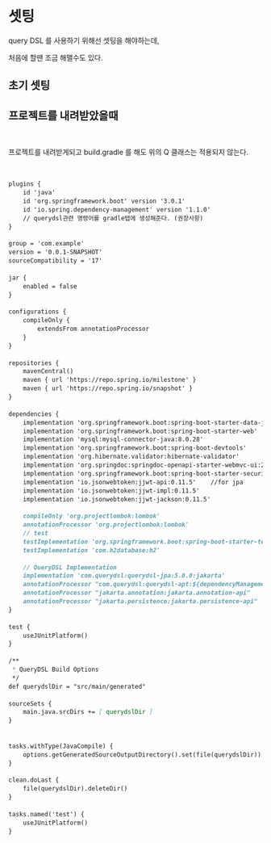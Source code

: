 # 셋팅

query DSL 를 사용하기 위해선 셋팅을 해야하는데,

처음에 할땐 조금 해맬수도 있다.



## 초기 셋팅



## 프로젝트를 내려받았을때

<figure><img src="../.gitbook/assets/스크린샷 2023-12-22 오후 6.40.39.png" alt=""><figcaption></figcaption></figure>

프로젝트를 내려받게되고 build.gradle 를 해도 위의 Q 클래스는 적용되지 않는다.

<figure><img src="../.gitbook/assets/스크린샷 2023-12-22 오후 7.59.44.png" alt=""><figcaption></figcaption></figure>

```markdown
plugins {
    id 'java'
    id 'org.springframework.boot' version '3.0.1'
    id 'io.spring.dependency-management' version '1.1.0'
    // querydsl관련 명령어를 gradle탭에 생성해준다. (권장사항)
}

group = 'com.example'
version = '0.0.1-SNAPSHOT'
sourceCompatibility = '17'

jar {
    enabled = false
}

configurations {
    compileOnly {
        extendsFrom annotationProcessor
    }
}

repositories {
    mavenCentral()
    maven { url 'https://repo.spring.io/milestone' }
    maven { url 'https://repo.spring.io/snapshot' }
}

dependencies {
    implementation 'org.springframework.boot:spring-boot-starter-data-jpa'
    implementation 'org.springframework.boot:spring-boot-starter-web'
    implementation 'mysql:mysql-connector-java:8.0.28'
    implementation 'org.springframework.boot:spring-boot-devtools'
    implementation 'org.hibernate.validator:hibernate-validator'
    implementation 'org.springdoc:springdoc-openapi-starter-webmvc-ui:2.0.2'
    implementation 'org.springframework.boot:spring-boot-starter-security'
    implementation 'io.jsonwebtoken:jjwt-api:0.11.5'	//for jpa
    implementation 'io.jsonwebtoken:jjwt-impl:0.11.5'
    implementation 'io.jsonwebtoken:jjwt-jackson:0.11.5'

    compileOnly 'org.projectlombok:lombok'
    annotationProcessor 'org.projectlombok:lombok'
    // test
    testImplementation 'org.springframework.boot:spring-boot-starter-test'
    testImplementation 'com.h2database:h2'

    // QueryDSL Implementation
    implementation 'com.querydsl:querydsl-jpa:5.0.0:jakarta'
    annotationProcessor "com.querydsl:querydsl-apt:${dependencyManagement.importedProperties['querydsl.version']}:jakarta"
    annotationProcessor "jakarta.annotation:jakarta.annotation-api"
    annotationProcessor "jakarta.persistence:jakarta.persistence-api"
}

test {
    useJUnitPlatform()
}

/**
 * QueryDSL Build Options
 */
def querydslDir = "src/main/generated"

sourceSets {
    main.java.srcDirs += [ querydslDir ]
}


tasks.withType(JavaCompile) {
    options.getGeneratedSourceOutputDirectory().set(file(querydslDir))
}

clean.doLast {
    file(querydslDir).deleteDir()
}

tasks.named('test') {
    useJUnitPlatform()
}
```

